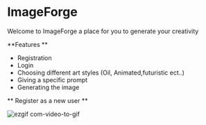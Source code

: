 # ImageForge

Welcome to ImageForge a place for you to generate your creativity 

**Features 
**
  - Registration
  - Login
  - Choosing different art styles (Oil, Animated,futuristic ect..)
  - Giving a specific prompt
  - Generating the image

**    Register as a new user **

![ezgif com-video-to-gif](https://github.com/illia1383/imageGeneratorApp/assets/122395038/69539d2e-c35f-452c-8013-4478279cd36b)
